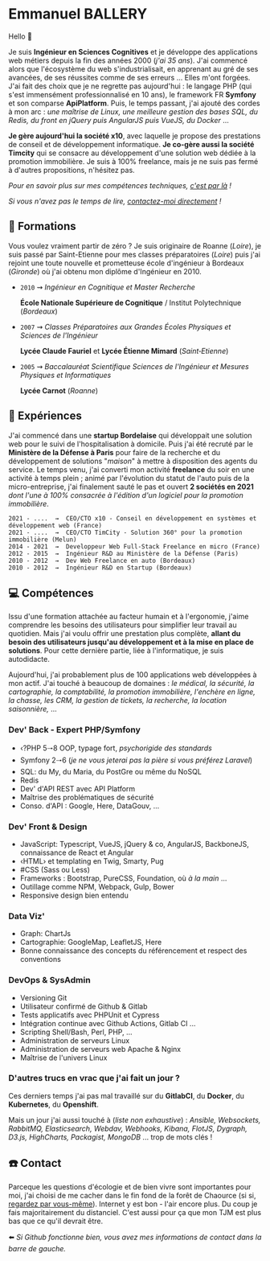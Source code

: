 # Emmanuel BALLERY

Hello 👋

Je suis **Ingénieur en Sciences Cognitives** et je développe des applications web métiers depuis la fin des années 2000 (*j'ai 35 ans*). J'ai commencé alors que l'écosystème du web s'industrialisait, en apprenant au gré de ses avancées, de ses réussites comme de ses erreurs ... Elles m'ont forgées. J'ai fait des choix que je ne regrette pas aujourd'hui : le langage PHP (qui s'est immensément professionnalisé en 10 ans), le framework FR **Symfony** et son comparse **ApiPlatform**. Puis, le temps passant, j'ai ajouté des cordes à mon arc : *une maîtrise de Linux, une meilleure gestion des bases SQL, du Redis, du front en jQuery puis AngularJS puis VueJS, du Docker* ...

**Je gère aujourd'hui la société x10**, avec laquelle je propose des prestations de conseil et de développement informatique. **Je co-gère aussi la société Timcity** qui se consacre au développement d'une solution web dédiée à la promotion immobilière. Je suis à 100% freelance, mais je ne suis pas fermé à d'autres propositions, n'hésitez pas.

*Pour en savoir plus sur mes compétences techniques, [c'est par là](#computer-compétences) !*

*Si vous n'avez pas le temps de lire, [contactez-moi directement](#phone-contact) !*

## :school: Formations

Vous voulez vraiment partir de zéro ? Je suis originaire de Roanne (*Loire*), je suis passé par Saint-Etienne pour mes classes préparatoires (*Loire*) puis j'ai rejoint une toute nouvelle et prometteuse école d'ingénieur à Bordeaux (*Gironde*) où j'ai obtenu mon diplôme d'Ingénieur en 2010.

- `2010`  ⇝  *Ingénieur en Cognitique et Master Recherche*

    **École Nationale Supérieure de Cognitique** / Institut Polytechnique (*Bordeaux*)

- `2007`  ⇝  *Classes Préparatoires aux Grandes Écoles Physiques et Sciences de l'Ingénieur*

    **Lycée Claude Fauriel** et **Lycée Étienne Mimard** (*Saint‐Etienne*)

- `2005`  ⇝  *Baccalauréat Scientifique Sciences de l'Ingénieur et Mesures Physiques et Informatiques*

    **Lycée Carnot** (*Roanne*)

## :rocket: Expériences

J'ai commencé dans une **startup Bordelaise** qui développait une solution web pour le suivi de l'hospitalisation à domicile. Puis j'ai été recruté par le **Ministère de la Défense à Paris** pour faire de la recherche et du développement de solutions "*maison*" à mettre à disposition des agents du service. Le temps venu, j'ai converti mon activité **freelance** du soir en une activité à temps plein ; animé par l'évolution du statut de l'auto puis de la micro-entreprise, j'ai finalement sauté le pas et ouvert **2 sociétés en 2021** *dont l'une à 100% consacrée à l'édition d'un logiciel pour la promotion immobilière*.

```text
2021 - ....  ⇝  CEO/CTO x10 - Conseil en développement en systèmes et développement web (France)
2021 - ....  ⇝  CEO/CTO TimCity - Solution 360° pour la promotion immobilière (Melun)
2014 - 2021  ⇝  Developpeur Web Full-Stack Freelance en micro (France)
2012 - 2015  ⇝  Ingénieur R&D au Ministère de la Défense (Paris)
2010 - 2012  ⇝  Dev Web Freelance en auto (Bordeaux)
2010 - 2012  ⇝  Ingénieur R&D en Startup (Bordeaux)
```

## :computer: Compétences

Issu d'une formation attachée au facteur humain et à l'ergonomie, j'aime comprendre les besoins des utilisateurs pour simplifier leur travail au quotidien.
Mais j'ai voulu offrir une prestation plus complète, **allant du besoin des utilisateurs jusqu'au développement et à la mise en place de solutions**.
Pour cette dernière partie, liée à l'informatique, je suis autodidacte.

Aujourd'hui, j'ai probablement plus de 100 applications web développées à mon actif. J'ai touché à beaucoup de domaines : *le médical, la sécurité, la cartographie, la comptabilité, la promotion immobilière, l'enchère en ligne, la chasse, les CRM, la gestion de tickets, la recherche, la location saisonnière,* ...

### Dev' Back - Expert PHP/Symfony

- ‹?PHP 5🠒8 OOP, typage fort, *psychorigide des standards*
- Symfony 2🠒6 (*je ne vous jeterai pas la pière si vous préférez Laravel*)
- SQL: du My, du Maria, du PostGre ou même du NoSQL
- Redis
- Dev' d'API REST avec API Platform
- Maîtrise des problématiques de sécurité
- Conso. d'API : Google, Here, DataGouv, ...

### Dev' Front & Design

- JavaScript: Typescript, VueJS, jQuery & co, AngularJS, BackboneJS, connaissance de React et Angular
- ‹HTML› et templating en Twig, Smarty, Pug
- #CSS (Sass ou Less)
- Frameworks : Bootstrap, PureCSS, Foundation, où *à la main* ...
- Outillage comme NPM, Webpack, Gulp, Bower
- Responsive design bien entendu

### Data Viz'

- Graph: ChartJs
- Cartographie: GoogleMap, LeafletJS, Here
- Bonne connaissance des concepts du référencement et respect des conventions

### DevOps & SysAdmin

- Versioning Git
- Utilisateur confirmé de Github & Gitlab
- Tests applicatifs avec PHPUnit et Cypress
- Intégration continue avec Github Actions, Gitlab CI ...
- Scripting Shell/Bash, Perl, PHP, ...
- Administration de serveurs Linux
- Administration de serveurs web Apache & Nginx
- Maîtrise de l'univers Linux

### D'autres trucs en vrac que j'ai fait un jour ?

Ces derniers temps j'ai pas mal travaillé sur du **GitlabCI**, du **Docker**, du **Kubernetes**, du **Openshift**.

Mais un jour j'ai aussi touché à (*liste non exhaustive*) : *Ansible, Websockets, RabbitMQ, Elasticsearch, Webdav, Webhooks, Kibana, FlotJS, Dygraph, D3.js, HighCharts, Packagist, MongoDB* ... trop de mots clés !

## :phone: Contact

Parceque les questions d'écologie et de bien vivre sont importantes pour moi, j'ai choisi de me cacher dans le fin fond de la forêt de Chaource (si si, [regardez par vous-même](https://www.google.com/maps/place/18+Rue+des+Bordes,+10210+Lantages)). Internet y est bon - l'air encore plus. Du coup je fais majoritairement du distanciel. C'est aussi pour ça que mon TJM est plus bas que ce qu'il devrait être.

⬅️ *Si Github fonctionne bien, vous avez mes informations de contact dans la barre de gauche.*
